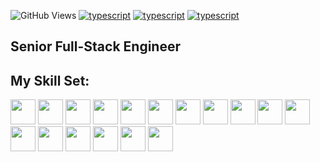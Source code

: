 ![GitHub Views](https://komarev.com/ghpvc/?username=tomgroup&color=FAC151)
[![typescript](https://img.shields.io/badge/React-Expert-FAC151.svg?logo=react&logoWidth=20)](https://github.com/zhenangroup)
[![typescript](https://img.shields.io/badge/Django-Expert-FAC151.svg?logo=django&logoWidth=20)](https://github.com/zhenangroup)
[![typescript](https://img.shields.io/badge/Mathematics-Expert-FAC151.svg?logo=mathematics&logoWidth=20)](https://github.com/zhenangroup)
## Senior Full-Stack Engineer

## My Skill Set:

<p align="left">
<img src="https://raw.githubusercontent.com/zhenangroup/zhenangroup/main/assets/react-original.svg" height="auto" width="40">
  
<img src="https://raw.githubusercontent.com/zhenangroup/zhenangroup/main/assets/django.png" height="auto" width="40">

<img src="https://raw.githubusercontent.com/zhenangroup/zhenangroup/main/assets/nodejs-original.svg" height="auto" width="40">

<img src="https://raw.githubusercontent.com/zhenangroup/zhenangroup/main/assets/express-original.svg" height="auto" width="40">

<img src="https://raw.githubusercontent.com/zhenangroup/zhenangroup/main/assets/mongodb-original.svg" height="auto" width="40">

<img src="https://raw.githubusercontent.com/zhenangroup/zhenangroup/main/assets/angular.svg" height="auto" width="40">

<img src="https://raw.githubusercontent.com/zhenangroup/zhenangroup/main/assets/javascript-plain.svg" height="auto" width="40">

<img src="https://raw.githubusercontent.com/zhenangroup/zhenangroup/main/assets/python.svg" height="auto" width="40">

<img src="https://raw.githubusercontent.com/zhenangroup/zhenangroup/main/assets/css3-original.svg" height="auto" width="40">

<img src="https://raw.githubusercontent.com/zhenangroup/zhenangroup/main/assets/sass-original.svg" height="auto" width="40">

<img src="https://raw.githubusercontent.com/zhenangroup/zhenangroup/main/assets/react-original.svg" height="auto" width="40">

<img src="https://raw.githubusercontent.com/zhenangroup/zhenangroup/main/assets/jquery-plain.svg" height="auto" width="40">

<img src="https://raw.githubusercontent.com/zhenangroup/zhenangroup/main/assets/html5-original.svg" height="auto" width="40">

<img src="https://raw.githubusercontent.com/zhenangroup/zhenangroup/main/assets/bootstrap-plain.svg" height="auto" width="40">

<img src="https://raw.githubusercontent.com/zhenangroup/zhenangroup/main/assets/visualstudio-plain.svg" height="auto" width="40">

<img src="https://raw.githubusercontent.com/zhenangroup/zhenangroup/main/assets/redux-original.svg" height="auto" width="40">

<img src="https://raw.githubusercontent.com/zhenangroup/zhenangroup/main/assets/git-original.svg" height="auto" width="40">
</p>
